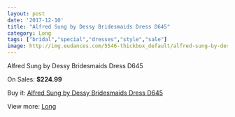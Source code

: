 ```yaml
---
layout: post
date: '2017-12-10'
title: "Alfred Sung by Dessy Bridesmaids Dress D645"
category: Long
tags: ["bridal","special","dresses","style","sale"]
image: http://img.eudances.com/5546-thickbox_default/alfred-sung-by-dessy-bridesmaids-dress-d645.jpg
---
```

Alfred Sung by Dessy Bridesmaids Dress D645

On Sales: **$224.99**
<a href="https://www.eudances.com/en/long/1907-alfred-sung-by-dessy-bridesmaids-dress-d645.html"><amp-img layout="responsive" width="600" height="600" src="//img.eudances.com/5546-thickbox_default/alfred-sung-by-dessy-bridesmaids-dress-d645.jpg" alt="Alfred Sung by Dessy Bridesmaids Dress D645 0" /></a>
<a href="https://www.eudances.com/en/long/1907-alfred-sung-by-dessy-bridesmaids-dress-d645.html"><amp-img layout="responsive" width="600" height="600" src="//img.eudances.com/5547-thickbox_default/alfred-sung-by-dessy-bridesmaids-dress-d645.jpg" alt="Alfred Sung by Dessy Bridesmaids Dress D645 1" /></a>

Buy it: [Alfred Sung by Dessy Bridesmaids Dress D645](https://www.eudances.com/en/long/1907-alfred-sung-by-dessy-bridesmaids-dress-d645.html "Alfred Sung by Dessy Bridesmaids Dress D645")

View more: [Long](https://www.eudances.com/en/21-long "Long")